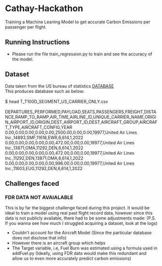 # Cathay-Hackathon
Training a Machine Leaning Model to get accurate Carbon Emissions per passenger per flight. <br> 

## Running Instructions
- Please run the file train_regression.py to train and see the accuracy of the model. 

## Dataset 
Data taken from the US bureau of statistics
 <a href='https://www.transtats.bts.gov/Fields.asp?gnoyr_VQ=FIM'> DATABASE </a> <br>
 This produces database such as below: <br> <br> 
 $ head T_T100D_SEGMENT_US_CARRIER_ONLY.csv <br> <br>
DEPARTURES_PERFORMED,PAYLOAD,SEATS,PASSENGERS,FREIGHT,DISTANCE,RAMP_TO_RAMP,AIR_TIME,AIRLINE_ID,UNIQUE_CARRIER_NAME,ORIGIN_AIRPORT_ID,ORIGIN,DEST_AIRPORT_ID,DEST,AIRCRAFT_GROUP,AIRCRAFT_TYPE,AIRCRAFT_CONFIG,YEAR <br>
0.00,0.00,0.00,0.00,0.00,2500.00,0.00,0.00,19977,United Air Lines Inc.,14893,SMF,11618,EWR,6,614,1,2022 <br>
0.00,0.00,0.00,0.00,0.00,472.00,0.00,0.00,19977,United Air Lines Inc.,13871,OMA,11292,DEN,6,614,1,2022 <br>
0.00,0.00,0.00,0.00,0.00,472.00,0.00,0.00,19977,United Air Lines Inc.,11292,DEN,13871,OMA,6,614,1,2022 <br>
0.00,0.00,0.00,0.00,0.00,996.00,0.00,0.00,19977,United Air Lines Inc.,11603,EUG,11292,DEN,6,614,1,2022 <br>

## Challenges faced 
### FDR DATA NOT AVAIALABLE 
This is by far the biggest challenge faced during this project. It would be ideal to train a model using real 
past flight record data, however since this data is not publicly available, there had to be some adjustments made:
(P.S. If you wanna see how much I struggled acquiring a dataset, look at the logs)  
- Couldn't account for the Aircraft Model (Since the particular database does not disclose that info)
- However there is an aircraft group which helps 
- The Target variable, i.e, Fuel Burn was estimated using a formula used in addFuel.py (Ideally, using FDR data would make this redundant and allow us to even more accurately predict carbon emissions)
